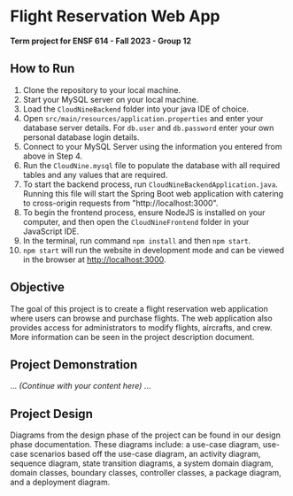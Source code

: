 # Flight Reservation Web App
**Term project for ENSF 614 - Fall 2023 - Group 12**

## How to Run
1. Clone the repository to your local machine.
2. Start your MySQL server on your local machine.
3. Load the `CloudNineBackend` folder into your java IDE of choice.
4. Open `src/main/resources/application.properties` and enter your database server details. For `db.user` and `db.password` enter your own personal database login details.
5. Connect to your MySQL Server using the information you entered from above in Step 4.
6. Run the `CloudNine.mysql` file to populate the database with all required tables and any values that are required.
7. To start the backend process, run `CloudNineBackendApplication.java`. Running this file will start the Spring Boot web application with catering to cross-origin requests from "http://localhost:3000".
8. To begin the frontend process, ensure NodeJS is installed on your computer, and then open the `CloudNineFrontend` folder in your JavaScript IDE.
9. In the terminal, run command `npm install` and then `npm start`.
10. `npm start` will run the website in development mode and can be viewed in the browser at [http://localhost:3000](http://localhost:3000).

## Objective
The goal of this project is to create a flight reservation web application where users can browse and purchase flights. The web application also provides access for administrators to modify flights, aircrafts, and crew.
More information can be seen in the project description document.

## Project Demonstration
... *(Continue with your content here)* ...

## Project Design
Diagrams from the design phase of the project can be found in our design phase documentation. These diagrams include: a use-case diagram, use-case scenarios based off the use-case diagram, an activity diagram, sequence diagram, state transition diagrams, a system domain diagram, domain classes, boundary classes, controller classes, a package diagram, and a deployment diagram.
